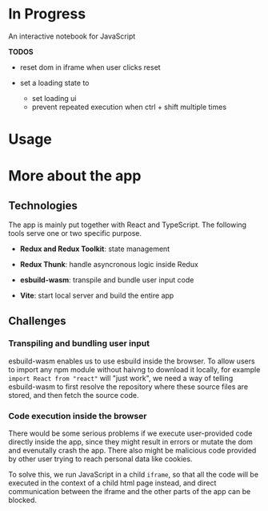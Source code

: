 # In Progress

An interactive notebook for JavaScript

**TODOS**

- reset dom in iframe when user clicks reset

- set a loading state to
  - set loading ui
  - prevent repeated execution when ctrl + shift multiple times

# Usage

# More about the app

## Technologies

The app is mainly put together with React and TypeScript. The following tools serve one or two specific purpose.

- **Redux and Redux Toolkit**: state management

- **Redux Thunk**: handle asyncronous logic inside Redux

- **esbuild-wasm**: transpile and bundle user input code

- **Vite**: start local server and build the entire app

## Challenges

### Transpiling and bundling user input

esbuild-wasm enables us to use esbuild inside the browser.
To allow users to import any npm module without haivng to download it locally, for example `import React from "react"` will "just work", we need a way of telling esbuild-wasm to first resolve the repository where these source files are stored, and then fetch the source code.

### Code execution inside the browser

There would be some serious problems if we execute user-provided code directly inside the app, since they might result in errors or mutate the dom and evenutally crash the app. There also might be malicious code provided by other user trying to reach personal data like cookies.

To solve this, we run JavaScript in a child `iframe`, so that all the code will be executed in the context of a child html page instead, and direct communication between the iframe and the other parts of the app can be blocked.
